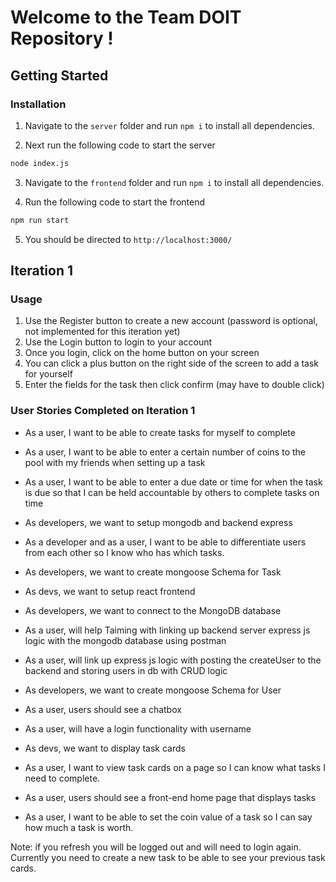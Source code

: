 # Welcome to the Team DOIT Repository !
## Getting Started

### Installation

1. Navigate to the ```server``` folder and run ```npm i``` to install all dependencies. 

2. Next run the following code to start the server
```sh
node index.js
```
3. Navigate to the ```frontend``` folder and run ```npm i``` to install all dependencies. 
   
4. Run the following code to start the frontend
  ```sh
  npm run start
  ```
5. You should be directed to ```http://localhost:3000/```



## Iteration 1 

### Usage
1. Use the Register button to create a new account (password is optional, not implemented for this iteration yet)
2. Use the Login button to login to your account
3. Once you login, click on the home button on your screen
4. You can click a plus button on the right side of the screen to add a task for yourself
5. Enter the fields for the task then click confirm (may have to double click)

### User Stories Completed on Iteration 1
- As a user, I want to be able to create tasks for myself to complete  
- As a user, I want to be able to enter a certain number of coins to the pool with my friends when setting up a task  
- As a user, I want to be able to enter a due date or time for when the task is due so that I can be held accountable by others to complete tasks on time

- As developers, we want to setup mongodb and backend express
- As a developer and as a user, I want to be able to differentiate users from each other so I know who has which tasks.
- As developers, we want to create mongoose Schema for Task
- As devs, we want to setup react frontend
- As developers, we want to connect to the MongoDB database
- As a user, will help Taiming with linking up backend server express js logic with the mongodb database using postman
- As a user, will link up express js logic with posting the createUser to the backend and storing users in db with CRUD logic
- As developers, we want to create mongoose Schema for User
- As a user, users should see a chatbox
- As a user, will have a login functionality with username
- As devs, we want to display task cards
- As a user, I want to view task cards on a page so I can know what tasks I need to complete.
- As a user, users should see a front-end home page that displays tasks
- As a user, I want to be able to set the coin value of a task so I can say how much a task is worth.

Note: if you refresh you will be logged out and will need to login again. Currently you need to create a new task to be able to see your previous task cards.

